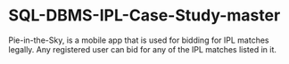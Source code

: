 # SQL-DBMS-IPL-Case-Study-master
Pie-in-the-Sky, is a mobile app that is used for bidding for IPL matches legally. Any registered user can bid for any of the IPL matches listed in it.
